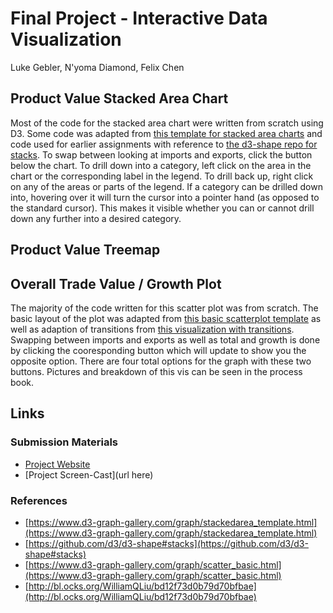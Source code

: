 # Final Project - Interactive Data Visualization  

Luke Gebler, N'yoma Diamond, Felix Chen

## Product Value Stacked Area Chart

Most of the code for the stacked area chart were written from scratch using D3. Some code was adapted from [this template for stacked area charts](https://www.d3-graph-gallery.com/graph/stackedarea_template.html) and code used for earlier assignments with reference to [the d3-shape repo for stacks](https://github.com/d3/d3-shape#stacks). To swap between looking at imports and exports, click the button below the chart. To drill down into a category, left click on the area in the chart or the corresponding label in the legend. To drill back up, right click on any of the areas or parts of the legend. If a category can be drilled down into, hovering over it will turn the cursor into a pointer hand (as opposed to the standard cursor). This makes it visible whether you can or cannot drill down any further into a desired category.

## Product Value Treemap

## Overall Trade Value / Growth Plot

The majority of the code written for this scatter plot was from scratch. The basic layout of the plot was adapted from [this basic scatterplot template](https://www.d3-graph-gallery.com/graph/scatter_basic.html) as well as adaption of transitions from [this visualization with transitions](http://bl.ocks.org/WilliamQLiu/bd12f73d0b79d70bfbae). Swapping between imports and exports as well as total and growth is done by clicking the cooresponding button which will update to show you the opposite option. There are four total options for the graph with these two buttons. Pictures and breakdown of this vis can be seen in the process book.

## Links

### Submission Materials

- [Project Website](https://nyoma-diamond.github.io/cs4802-final/)
- [Project Screen-Cast](url here)

### References

- [https://www.d3-graph-gallery.com/graph/stackedarea_template.html](https://www.d3-graph-gallery.com/graph/stackedarea_template.html)
- [https://github.com/d3/d3-shape#stacks](https://github.com/d3/d3-shape#stacks)
- [https://www.d3-graph-gallery.com/graph/scatter_basic.html](https://www.d3-graph-gallery.com/graph/scatter_basic.html)
- [http://bl.ocks.org/WilliamQLiu/bd12f73d0b79d70bfbae](http://bl.ocks.org/WilliamQLiu/bd12f73d0b79d70bfbae)
